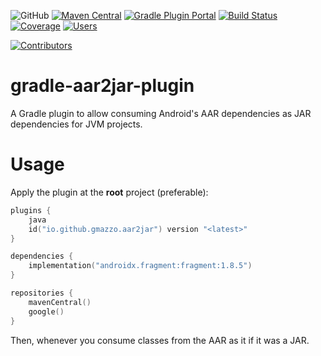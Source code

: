 ![GitHub](https://img.shields.io/github/license/gmazzo/gradle-aar2jar-plugin)
[![Maven Central](https://img.shields.io/maven-central/v/io.github.gmazzo.aar2jar/io.github.gmazzo.aar2jar.gradle.plugin)](https://central.sonatype.com/artifact/io.github.gmazzo.aar2jar/io.github.gmazzo.aar2jar.gradle.plugin)
[![Gradle Plugin Portal](https://img.shields.io/gradle-plugin-portal/v/io.github.gmazzo.aar2jar)](https://plugins.gradle.org/plugin/io.github.gmazzo.aar2jar)
[![Build Status](https://github.com/gmazzo/gradle-aar2jar-plugin/actions/workflows/ci-cd.yaml/badge.svg)](https://github.com/gmazzo/gradle-aar2jar-plugin/actions/workflows/ci-cd.yaml)
[![Coverage](https://codecov.io/gh/gmazzo/gradle-aar2jar-plugin/branch/main/graph/badge.svg?token=D5cDiPWvcS)](https://codecov.io/gh/gmazzo/gradle-aar2jar-plugin)
[![Users](https://img.shields.io/badge/users_by-Sourcegraph-purple)](https://sourcegraph.com/search?q=content:io.github.gmazzo.aar2jar+-repo:github.com/gmazzo/gradle-aar2jar-plugin)

[![Contributors](https://contrib.rocks/image?repo=gmazzo/gradle-aar2jar-plugin)](https://github.com/gmazzo/gradle-aar2jar-plugin/graphs/contributors)

# gradle-aar2jar-plugin

A Gradle plugin to allow consuming Android's AAR dependencies as JAR dependencies for JVM projects.

# Usage

Apply the plugin at the **root** project (preferable):

```kotlin
plugins {
    java
    id("io.github.gmazzo.aar2jar") version "<latest>"
}

dependencies {
    implementation("androidx.fragment:fragment:1.8.5")
}

repositories {
    mavenCentral()
    google()
}
```

Then, whenever you consume classes from the AAR as it if it was a JAR.
